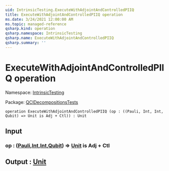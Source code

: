 ```yaml
---
uid: IntrinsicTesting.ExecuteWithAdjointAndControlledPIIQ
title: ExecuteWithAdjointAndControlledPIIQ operation
ms.date: 3/24/2021 12:00:00 AM
ms.topic: managed-reference
qsharp.kind: operation
qsharp.namespace: IntrinsicTesting
qsharp.name: ExecuteWithAdjointAndControlledPIIQ
qsharp.summary: ''
---
```


# ExecuteWithAdjointAndControlledPIIQ operation

Namespace: [IntrinsicTesting](xref:IntrinsicTesting)

Package: [QCIDecompositionsTests](https://nuget.org/packages/QCIDecompositionsTests)




```qsharp
operation ExecuteWithAdjointAndControlledPIIQ (op : ((Pauli, Int, Int, Qubit) => Unit is Adj + Ctl)) : Unit
```


## Input

### op : ([Pauli](xref:microsoft.quantum.lang-ref.pauli),[Int](xref:microsoft.quantum.lang-ref.int),[Int](xref:microsoft.quantum.lang-ref.int),[Qubit](xref:microsoft.quantum.lang-ref.qubit)) => [Unit](xref:microsoft.quantum.lang-ref.unit)  is Adj + Ctl





## Output : [Unit](xref:microsoft.quantum.lang-ref.unit)

